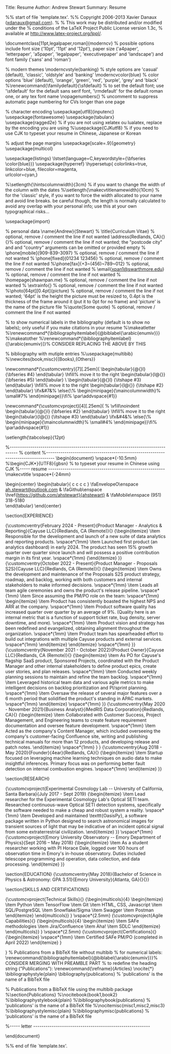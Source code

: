 Title: Resume
Author: Andrew Stewart
Summary: Resume

%% start of file `template.tex'.
%% Copyright 2006-2013 Xavier Danaux (xdanaux@gmail.com).
%
% This work may be distributed and/or modified under the
% conditions of the LaTeX Project Public License version 1.3c,
% available at http://www.latex-project.org/lppl/.


\documentclass[11pt,legalpaper,roman]{moderncv}        % possible options include font size ('10pt', '11pt' and '12pt'), paper size ('a4paper', 'letterpaper', 'a5paper', 'legalpaper', 'executivepaper' and 'landscape') and font family ('sans' and 'roman')

% modern themes
\moderncvstyle{banking}                            % style options are 'casual' (default), 'classic', 'oldstyle' and 'banking'
\moderncvcolor{blue}                                % color options 'blue' (default), 'orange', 'green', 'red', 'purple', 'grey' and 'black'
%\renewcommand{\familydefault}{\sfdefault}         % to set the default font; use '\sfdefault' for the default sans serif font, '\rmdefault' for the default roman one, or any tex font name
\nopagenumbers{}                                  % uncomment to suppress automatic page numbering for CVs longer than one page

% character encoding
\usepackage[utf8]{inputenc}
\usepackage{fontawesome}
\usepackage{tabularx}
\usepackage{ragged2e}
% if you are not using xelatex ou lualatex, replace by the encoding you are using
%\usepackage{CJKutf8}                              % if you need to use CJK to typeset your resume in Chinese, Japanese or Korean

% adjust the page margins
\usepackage[scale=.9]{geometry}
\usepackage{multicol}

\usepackage{listings}
\lstset{language=C,keywordstyle={\bfseries \color{blue}}}
\usepackage{hyperref}
\hypersetup{
    colorlinks=true,
    linkcolor=blue,
    filecolor=magenta,      
    urlcolor=cyan,}

%\setlength{\hintscolumnwidth}{3cm}                % if you want to change the width of the column with the dates
%\setlength{\makecvtitlenamewidth}{10cm}           % for the 'classic' style, if you want to force the width allocated to your name and avoid line breaks. be careful though, the length is normally calculated to avoid any overlap with your personal info; use this at your own typographical risks...

\usepackage{import}

% personal data
\name{Andrew}{Stewart}
% \title{Curriculum Vitae}                               % optional, remove / comment the line if not wanted
\address{Redlands, CA}{}{}% optional, remove / comment the line if not wanted; the "postcode city" and and "country" arguments can be omitted or provided empty
% \phone[mobile]{909-839-3097}                   % optional, remove / comment the line if not wanted
% \phone[fixed]{01234 123456}                    % optional, remove / comment the line if not wanted
%\phone[fax]{+3~(456)~789~012}                      % optional, remove / comment the line if not wanted
% \email{xpan1@swarthmore.edu}                               % optional, remove / comment the line if not wanted
% \homepage{shawnpan.me}                         % optional, remove / comment the line if not wanted
% \extrainfo{}                 % optional, remove / comment the line if not wanted
%\photo[64pt][0.4pt]{picture}                       % optional, remove / comment the line if not wanted; '64pt' is the height the picture must be resized to, 0.4pt is the thickness of the frame around it (put it to 0pt for no frame) and 'picture' is the name of the picture file
%\quote{Some quote}                                 % optional, remove / comment the line if not wanted

% to show numerical labels in the bibliography (default is to show no labels); only useful if you make citations in your resume
%\makeatletter
%\renewcommand*{\bibliographyitemlabel}{\@biblabel{\arabic{enumiv}}}
%\makeatother
%\renewcommand*{\bibliographyitemlabel}{[\arabic{enumiv}]}% CONSIDER REPLACING THE ABOVE BY THIS

% bibliography with mutiple entries
%\usepackage{multibib}
%\newcites{book,misc}{{Books},{Others}}
  
\newcommand*{\customcventry}[7][.25em]{
  \begin{tabular}{@{}l} 
    {\bfseries #4}
  \end{tabular}
  \hfill% move it to the right
  \begin{tabular}{l@{}}
     {\bfseries #5}
  \end{tabular} \\
  \begin{tabular}{@{}l} 
    {\itshape #3}
  \end{tabular}
  \hfill% move it to the right
  \begin{tabular}{l@{}}
     {\itshape #2}
  \end{tabular}
  \ifx&#7&%
  \else{\\%
    \begin{minipage}{\maincolumnwidth}%
      \small#7%
    \end{minipage}}\fi%
  \par\addvspace{#1}}

\newcommand*{\customcvproject}[4][.25em]{
%   \vfill\noindent
  \begin{tabular}{@{}l} 
    {\bfseries #2}
  \end{tabular}
  \hfill% move it to the right
  \begin{tabular}{l@{}}
     {\itshape #3}
  \end{tabular}
  \ifx&#4&%
  \else{\\%
    \begin{minipage}{\maincolumnwidth}%
      \small#4%
    \end{minipage}}\fi%
  \par\addvspace{#1}}

\setlength{\tabcolsep}{12pt}

%----------------------------------------------------------------------------------
%            content
%----------------------------------------------------------------------------------
\begin{document}
\vspace*{-10.5mm}
%\begin{CJK*}{UTF8}{gbsn}                          % to typeset your resume in Chinese using CJK
%-----       resume       ---------------------------------------------------------
\makecvtitle
\vspace*{-24mm}

\begin{center}
\begin{tabular}{ c c c c }
 \faEnvelopeO\enspace ah.stewart@outlook.com & \faGithub\enspace \href{https://github.com/ahstewart}{ahstewart} &  \faMobile\enspace (951) 318-5180  
\end{tabular}
\end{center}

\section{EXPERIENCE}

{\customcventry{February 2024 - Present}{Product Manager - Analytics \& Reporting}{Cayuse LLC}{Redlands, CA (Remote)}{}
{\begin{itemize}
  \item Responsible for the development and launch of a new suite of data analytics and reporting products.  \vspace*{1mm}
  \item Launched first product (an analytics dashboard) in early 2024. The product has seen 15\% growth quarter over quarter since launch and will possess a positive contribution margin in its first year. 
  \vspace*{1mm}
{\end{itemize}
 }}
{\customcventry{October 2022 - Present}{Product Manager - Proposals S2S}{Cayuse LLC}{Redlands, CA (Remote)}{}
{\begin{itemize}
  \item Owns the development and maintenance of the Proposals S2S product strategy, roadmap, and backlog, working with both customers and internal stakeholders to make informed decisions.  \vspace*{1mm}
  \item Leads all team agile ceremonies and owns the product's release pipeline.  \vspace*{1mm}
  \item Since assuming the PM/PO role on the team:  \vspace*{1mm}
    \begin{itemize}
        \item Product has consistently boasted the highest NPS and ARR at the company.   \vspace*{1mm}
        \item Product software quality has increased quarter over quarter by an average of 9\%. (Quality here is an internal metric that is a function of support ticket rate, bug density, server downtime, and more).   \vspace*{1mm}
        \item Product vision and strategy has been redefined and evangelized, obtaining alignment throughout the organization.   \vspace*{1mm}
        \item Product team has spearheaded effort to build out integrations with multiple Cayuse products and external services.  \vspace*{1mm}
    \end{itemize}
  \end{itemize}
  \vspace*{1mm}
 }}
{\customcventry{November 2021 - October 2022}{Product Owner}{Cayuse LLC}{Redlands, CA (Remote)}{}
{\begin{itemize}
  \item As PO for Cayuse's flagship SaaS product, Sponsored Projects, coordinated with the Product Manager and other internal stakeholders to define product epics, create user stories, and plan releases.  \vspace*{1mm}
  \item Conducted weekly planning sessions to maintain and refine the team backlog.   \vspace*{1mm}
  \item Leveraged historical team data and various agile metrics to make intelligent decisions on backlog prioritization and PI/sprint planning.  \vspace*{1mm}
  \item Oversaw the release of several major features over a 6 month period that solidified the product's standing in APAC markets.  \vspace*{1mm}
  \end{itemize}
  \vspace*{1mm}
 }}
{\customcventry{May 2020 - November 2021}{Business Analyst}{iMedRIS Data Corporation}{Redlands, CA}{}
{\begin{itemize}
  \item Collaborated with Customer Success, Project Management, and Engineering teams to create feature requirement documentation and oversee feature development.  \vspace*{1mm}
  \item Acted as the company's Content Manager, which included overseeing the company's customer-facing Confluence site, writing and publishing technical manuals for more than 12 products, and developing release and patch notes.
  \end{itemize}
  \vspace*{1mm}
 }
 }
{\customcventry{Aug 2018 - May 2020}{Founder}{4ear}{Redlands, CA}{}
  {\begin{itemize}
    \item Startup focused on leveraging machine learning techniques on audio data to make insightful inferences. Primary focus was on performing better fault detection on internal combustion engines.   \vspace*{1mm}
  \end{itemize}
  }}
 


\section{RESEARCH}

{\customcvproject{Experimental Cosmology Lab -- University of California, Santa Barbara}{July 2017 - Sept 2019}
  {\begin{itemize}
    \item Lead researcher for the Experimental Cosmology Lab's Optical SETI team. Researched continuous-wave Optical SETI detection systems, specifically the software needed to make a cheap and robust system a reality.  \vspace*{1mm}
    \item Developed and maintained \texttt{OasisPy}, a software package written in Python designed to search astronomical images for transient sources of light that may be indicative of an incident optical signal from some extraterrestrial civilization.
  \end{itemize}
  }}
\vspace*{1mm}
{\customcvproject{Emory University Observatory -- Emory Department of Physics}{Sept 2016 – May 2018}
{\begin{itemize}
  \item As a student researcher working with PI Horace Dale, logged over 100 hours of observation time in Emory's in-house observatory. Duties included telescope programming and operation, data collection, and data processing.
\end{itemize}
}}

\section{EDUCATION}
{\customcventry{May 2018}{Bachelor of Science in Physics \& Astronomy: GPA 3.51}{Emory University}{Atlanta, GA}{}{}}

\section{SKILLS AND CERTIFICATIONS}

{\customcvproject{Technical Skills}{}
    {\begin{multicols}{4}
     \begin{itemize}
      \item Python
      \item TensorFlow
      \item Git
      \item HTML, CSS, Javascript
      \item SQL/PostgreSQL
      \item Snowflake/Sigma
      \item Swagger
      \item Postman
     \end{itemize}
     \end{multicols}}
     }
\vspace*{2.5mm} 
{\customcvproject{Agile Capabilities}{}
    {\begin{multicols}{4}
     \begin{itemize}
      \item SAFe methodologies
      \item Jira/Confluence
      \item Aha!
      \item SDLC
     \end{itemize}
     \end{multicols}}
     }
\vspace*{2.5mm} 
{\customcvproject{Certifications}{}
    {\begin{itemize}
        \vspace*{1mm}
        \item Certified SAFe PM/PO (completed in April 2022)
    \end{itemize}
    }


}
% Publications from a BibTeX file without multibib
%  for numerical labels: \renewcommand{\bibliographyitemlabel}{\@biblabel{\arabic{enumiv}}}% CONSIDER MERGING WITH PREAMBLE PART
%  to redefine the heading string ("Publications"): \renewcommand{\refname}{Articles}
\nocite{*}
\bibliographystyle{plain}
\bibliography{publications}                        % 'publications' is the name of a BibTeX file

% Publications from a BibTeX file using the multibib package
%\section{Publications}
%\nocitebook{book1,book2}
%\bibliographystylebook{plain}
%\bibliographybook{publications}                   % 'publications' is the name of a BibTeX file
%\nocitemisc{misc1,misc2,misc3}
%\bibliographystylemisc{plain}
%\bibliographymisc{publications}                   % 'publications' is the name of a BibTeX file

%-----       letter       ---------------------------------------------------------

\end{document}


%% end of file `template.tex'.
